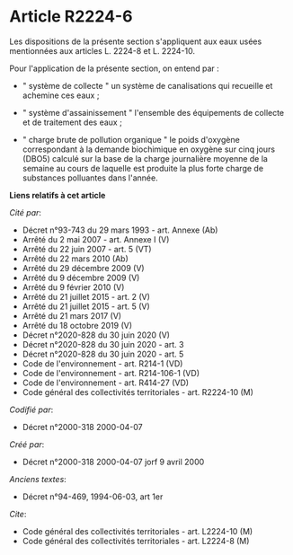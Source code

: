 # Article R2224-6

Les dispositions de la présente section s'appliquent aux eaux usées mentionnées aux articles L. 2224-8 et L. 2224-10.

Pour l'application de la présente section, on entend par :

- " système de collecte " un système de canalisations qui recueille et achemine ces eaux ;

- " système d'assainissement " l'ensemble des équipements de collecte et de traitement des eaux ;

- " charge brute de pollution organique " le poids d'oxygène correspondant à la demande biochimique en oxygène sur cinq jours
(DBO5) calculé sur la base de la charge journalière moyenne de la semaine au cours de laquelle est produite la plus forte
charge de substances polluantes dans l'année.

**Liens relatifs à cet article**

_Cité par_:

  - Décret n°93-743 du 29 mars 1993 - art. Annexe (Ab)
  - Arrêté du 2 mai 2007 - art. Annexe I (V)
  - Arrêté du 22 juin 2007 - art. 5 (VT)
  - Arrêté du 22 mars 2010 (Ab)
  - Arrêté du 29 décembre 2009 (V)
  - Arrêté du 9 décembre 2009 (V)
  - Arrêté du 9 février 2010 (V)
  - Arrêté du 21 juillet 2015 - art. 2 (V)
  - Arrêté du 21 juillet 2015 - art. 5 (V)
  - Arrêté du 21 mars 2017 (V)
  - Arrêté du 18 octobre 2019 (V)
  - Décret n°2020-828 du 30 juin 2020 (V)
  - Décret n°2020-828 du 30 juin 2020 - art. 3
  - Décret n°2020-828 du 30 juin 2020 - art. 5
  - Code de l'environnement - art. R214-1 (VD)
  - Code de l'environnement - art. R214-106-1 (VD)
  - Code de l'environnement - art. R414-27 (VD)
  - Code général des collectivités territoriales - art. R2224-10 (M)

_Codifié par_:

  - Décret n°2000-318 2000-04-07

_Créé par_:

  - Décret n°2000-318 2000-04-07 jorf 9 avril 2000

_Anciens textes_:

  - Décret n°94-469, 1994-06-03, art 1er

_Cite_:

  - Code général des collectivités territoriales - art. L2224-10 (M)
  - Code général des collectivités territoriales - art. L2224-8 (M)
